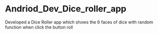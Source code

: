 # Andriod_Dev_Dice_roller_app
Developed a Dice Roller app which shows the 6 faces of dice with random function when click the button roll

